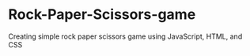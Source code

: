 # Rock-Paper-Scissors-game
Creating simple rock paper scissors game using JavaScript, HTML, and CSS
